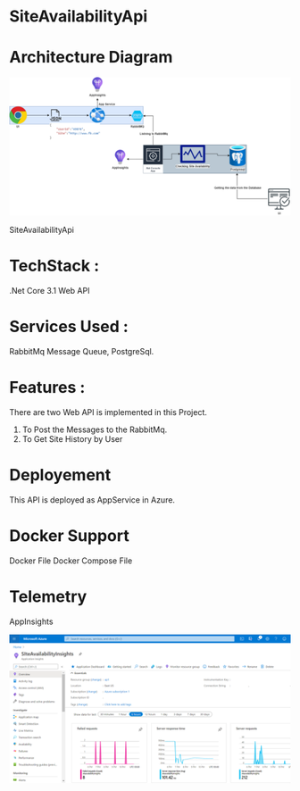 # SiteAvailabilityApi

# Architecture Diagram

![Optional Text](Images/siteAvailabilityArch.png)

SiteAvailabilityApi

# TechStack : 
.Net Core 3.1 Web API
# Services Used : 
RabbitMq Message Queue, PostgreSql.
# Features : 
There are two Web API is implemented in this Project.

1. To Post the Messages to the RabbitMq.
2. To Get Site History by User 

# Deployement
This API is deployed as AppService in Azure.

# Docker Support

Docker File
Docker Compose File

# Telemetry

AppInsights

![Optional Text](Images/SiteAvailablityTelemetry.png)

